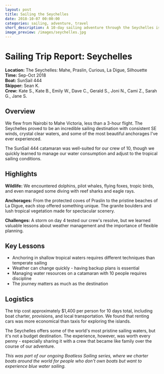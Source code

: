 ```yaml
---
layout: post
title: Sailing the Seychelles
date: 2018-10-07 00:00:00
categories: sailing, adventure, travel
short_description: A 10-day sailing adventure through the Seychelles islands with a crew of 10, exploring pristine waters and learning about island life.
image_preview: /images/seychelles.jpg
---
```


# Sailing Trip Report: Seychelles

**Location:** The Seychelles: Mahe, Praslin, Curious, La Digue, Silhouette  
**Time:** Sep-Oct 2018  
**Boat:** SunSail 444  
**Skipper:** Sean K.  
**Crew:** Kate S., Kate B., Emily W., Dave C., Gerald S., Joni N., Cami Z., Sarah G., Jane S.

## Overview

We flew from Nairobi to Mahe Victoria, less than a 3-hour flight. The Seychelles proved to be an incredible sailing destination with consistent SE winds, crystal clear waters, and some of the most beautiful anchorages I've ever experienced.

The SunSail 444 catamaran was well-suited for our crew of 10, though we quickly learned to manage our water consumption and adjust to the tropical sailing conditions.

## Highlights

**Wildlife:** We encountered dolphins, pilot whales, flying foxes, tropic birds, and even managed some diving with reef sharks and eagle rays.

**Anchorages:** From the protected coves of Praslin to the pristine beaches of La Digue, each stop offered something unique. The granite boulders and lush tropical vegetation made for spectacular scenery.

**Challenges:** A storm on day 4 tested our crew's resolve, but we learned valuable lessons about weather management and the importance of flexible planning.

## Key Lessons

- Anchoring in shallow tropical waters requires different techniques than temperate sailing
- Weather can change quickly - having backup plans is essential
- Managing water resources on a catamaran with 10 people requires discipline
- The journey matters as much as the destination

## Logistics

The trip cost approximately $1,400 per person for 10 days total, including boat charter, provisions, and local transportation. We found that renting cars was more economical than taxis for exploring the islands.

The Seychelles offers some of the world's most pristine sailing waters, but it's not a budget destination. The experience, however, was worth every penny - especially sharing it with a crew that became like family over the course of our adventure.

*This was part of our ongoing Boatless Sailing series, where we charter boats around the world for people who don't own boats but want to experience blue water sailing.*